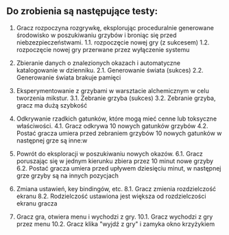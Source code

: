 ## Do zrobienia są następujące testy:
1. Gracz rozpoczyna rozgrywkę, eksplorując proceduralnie generowane środowisko w poszukiwaniu grzybów i broniąc się przed niebzezpieczeństwami.
1.1. rozpoczęcie nowej gry (z sukcesem)
1.2. rozpoczęcie nowej gry przerwane przez wyłączenie systemu

2. Zbieranie danych o znalezionych okazach i automatyczne katalogowanie w dzienniku.
2.1. Generowanie świata (sukces)
2.2. Generowanie świata brakuje pamięci

3. Eksperymentowanie z grzybami w warsztacie alchemicznym w celu tworzenia mikstur.
3.1. Zebranie grzyba (sukces)
3.2.  Zebranie grzyba, gracz ma dużą szybkość

4. Odkrywanie rzadkich gatunków, które mogą mieć cenne lub toksyczne właściwości.
4.1. Gracz odkrywa 10 nowych gatunków grzybów
4.2. Postać gracza umiera przed zebraniem grzybów 10 nowych gatunków w następnej grze są inne:w

6. Powrót do eksploracji w poszukiwaniu nowych okazów.
6.1. Gracz poruszając się w jednym kierunku zbiera przez 10 minut nowe grzyby
6.2. Postać gracza umiera przed upływem dziesięciu minut, w następnej grze grzyby są na innych pozycjach
   
8. Zmiana ustawień, key bindingów, etc.
8.1. Gracz zmienia rozdzielczość ekranu
8.2. Rodzielczość ustawiona jest większa od rozdzielczości ekranu gracza

10. Gracz gra, otwiera menu i wychodzi z gry.
10.1. Gracz wychodzi z gry przez menu
10.2. Gracz klika "wyjdź z gry" i zamyka okno krzyżykiem
